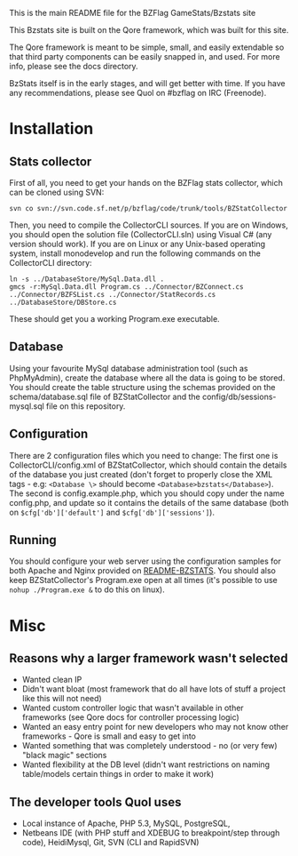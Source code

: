 This is the main README file for the BZFlag GameStats/Bzstats site

This Bzstats site is built on the Qore framework, which was built for this site.

The Qore framework is meant to be simple, small, and easily extendable so that third party
components can be easily snapped in, and used. For more info, please see the docs directory.

BzStats itself is in the early stages, and will get better with time. 
If you have any recommendations, please see Quol on #bzflag on IRC (Freenode).

Installation
=====

Stats collector
-----
First of all, you need to get your hands on the BZFlag stats collector, which can be cloned using SVN:

    svn co svn://svn.code.sf.net/p/bzflag/code/trunk/tools/BZStatCollector
	
Then, you need to compile the CollectorCLI sources. If you are on Windows, you should open the solution file
(CollectorCLI.sln) using Visual C# (any version should work). If you are on Linux or any Unix-based operating system,
install monodevelop and run the following commands on the CollectorCLI directory:

    ln -s ../DatabaseStore/MySql.Data.dll .
	gmcs -r:MySql.Data.dll Program.cs ../Connector/BZConnect.cs ../Connector/BZFSList.cs ../Connector/StatRecords.cs ../DatabaseStore/DBStore.cs

These should get you a working Program.exe executable.

Database
-----
Using your favourite MySql database administration tool (such as PhpMyAdmin), create the database where all the data
is going to be stored. You should create the table structure using the schemas provided on the schema/database.sql
file of BZStatCollector and the config/db/sessions-mysql.sql file on this repository.

Configuration
-----
There are 2 configuration files which you need to change: The first one is CollectorCLI/config.xml of BZStatCollector,
which should contain the details of the database you just created (don't forget to properly close the XML
tags - e.g: `<Database \>` should become `<Database>bzstats</Database>`). The second is config.example.php,
which you should copy under the name config.php, and update so it contains the details of the same database (both
on `$cfg['db']['default']` and `$cfg['db']['sessions']`).

Running
-----
You should configure your web server using the configuration samples for both Apache and Nginx provided on [README-BZSTATS](README-BZSTATS).
You should also keep BZStatCollector's Program.exe open at all times (it's possible to use `nohup ./Program.exe &` to do this
on linux).

Misc
=====

Reasons why a larger framework wasn't selected
-----
* Wanted clean IP
* Didn't want bloat (most framework that do all have lots of stuff a project like this will not need)
* Wanted custom controller logic that wasn't available in other frameworks (see Qore docs for controller processing logic)
* Wanted an easy entry point for new developers who may not know other frameworks - Qore is small and easy to get into
* Wanted something that was completely understood - no (or very few) "black magic" sections
* Wanted flexibility at the DB level (didn't want restrictions on naming table/models certain things in order to make it work)

The developer tools Quol uses
-----
* Local instance of Apache, PHP 5.3, MySQL, PostgreSQL, 
* Netbeans IDE (with PHP stuff and XDEBUG to breakpoint/step through code), HeidiMysql, Git, SVN (CLI and RapidSVN)